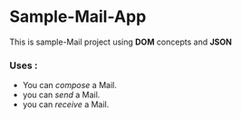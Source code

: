 # Sample-Mail-App

This is sample-Mail project using **DOM** concepts and **JSON**
### Uses :
* You can *compose* a Mail.
* you can *send* a Mail.
* you can *receive* a Mail.
